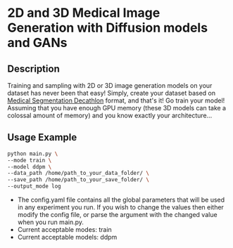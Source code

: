 # 2D and 3D Medical Image Generation with Diffusion models and GANs

## Description
Training and sampling with 2D or 3D image generation models on your dataset
has never been that easy! Simply, create your dataset based on [Medical 
Segmentation Decathlon](http://medicaldecathlon.com/) format, and that's it!
Go train your model! Assuming that you have enough GPU memory (these 3D models
can take a colossal amount of memory) and you know exactly your architecture...

## Usage Example

[//]: # (To run the program, use the following command in your terminal:)

```bash
python main.py \
--mode train \
--model ddpm \
--data_path /home/path_to_your_data_folder/ \
--save_path /home/path_to_your_save_folder/ \
--output_mode log
```

- The config.yaml file contains all the global parameters that will be used in 
any experiment you run. If you wish to change the values then either modify 
the config file, or parse the argument with the changed value when you run
main.py.
- Current acceptable modes: train
- Current acceptable models: ddpm
